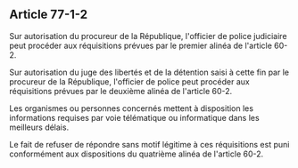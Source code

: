 Article 77-1-2
----
Sur autorisation du procureur de la République, l'officier de police judiciaire
peut procéder aux réquisitions prévues par le premier alinéa de l'article 60-2.

Sur autorisation du juge des libertés et de la détention saisi à cette fin par
le procureur de la République, l'officier de police peut procéder aux
réquisitions prévues par le deuxième alinéa de l'article 60-2.

Les organismes ou personnes concernés mettent à disposition les informations
requises par voie télématique ou informatique dans les meilleurs délais.

Le fait de refuser de répondre sans motif légitime à ces réquisitions est puni
conformément aux dispositions du quatrième alinéa de l'article 60-2.
